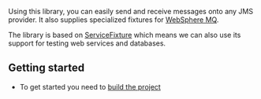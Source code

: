 Using this library, you can easily send and receive messages onto any JMS provider. It also supplies specialized fixtures for [WebSphere MQ](http://www-306.ibm.com/software/integration/wmq/).

The library is based on [ServiceFixture](http://servicefixture.sourceforge.net/) which means we can also use its support for testing web services and databases.

## Getting started ##
  * To get started you need to [build the project](BuildingMessageFixture.md)